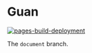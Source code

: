# Guan

[![pages-build-deployment](https://github.com/Penquuin/guan/actions/workflows/pages/pages-build-deployment/badge.svg?branch=gh-pages)](https://github.com/Penquuin/guan/actions/workflows/pages/pages-build-deployment)

The `document` branch.
